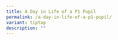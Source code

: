 ```yaml
---
title: A Day in Life of a P1 Pupil
permalink: /a-day-in-life-of-a-p1-pupil/
variant: tiptap
description: ""
---
```

<p></p>